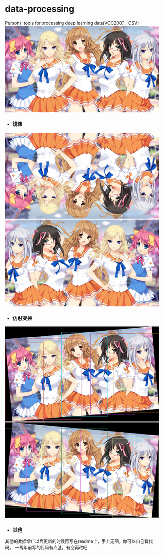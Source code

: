 ﻿# data-processing
Personal tools for processing deep learning data(VOC2007，CSV)
![](/demo/100000.jpg)

- ### 镜像
![](augmented_data/mirror/800002.jpg)
![](augmented_data/mirror/800001.jpg)

- ### 仿射变换
![](augmented_data/warp/BBoxImages/900003.jpg)
![](augmented_data/warp/BBoxImages/900004.jpg)

- ### 其他
其他的数据增广以后更新的时候再写在readme上，手上无图，你可以自己看代码。
一两年前写的代码有点渣，有空再改吧
